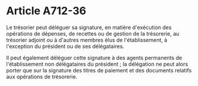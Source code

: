 # Article A712-36

Le trésorier peut déléguer sa signature, en matière d'exécution des opérations de dépenses, de recettes ou de gestion de la trésorerie, au trésorier adjoint ou à d'autres membres élus de l'établissement, à l'exception du président ou de ses délégataires.

Il peut également déléguer cette signature à des agents permanents de l'établissement non délégataires du président ; la délégation ne peut alors porter que sur la signature des titres de paiement et des documents relatifs aux opérations de trésorerie.
